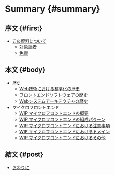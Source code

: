 # Summary {#summary}

## 序文 {#first}

* [この資料について](README.md)
  * [対象読者](README.md#対象読者)
  * [免責](README.md#免責)

## 本文 {#body}

* 歴史
  * [Web技術における標準化の歴史](contents/history/01_history_of_web_standardization.md)
  * [フロントエンドソフトウェアの歴史](contents/history/02_history_of_frontend_software.md)
  * [Webシステムアーキテクチャの歴史](contents/history/03_history_of_web_system_architecture.md)
* マイクロフロントエンド
  * [WIP マイクロフロントエンドの概要](contents/microfrontends/10_overview_of_micro_frontends.md)
  * [WIP マイクロフロントエンドの組成パターン](contents/microfrontends/11_composite_pattern_of_micro_frontends.md)
  * [WIP マイクロフロントエンドにおける注意事項](contents/microfrontends/12_things_to_keep_in_mind_of_micro_frontends.md)
  * [WIP マイクロフロントエンドにおけるドメイン](contents/microfrontends/13_domain_of_micro_frontends.md)
  * [WIP マイクロフロントエンドにおけるその他](contents/microfrontends/14_etcetera_of_micro_frontends.md)

## 結文 {#post}

* [おわりに](contents/postscript.md)
